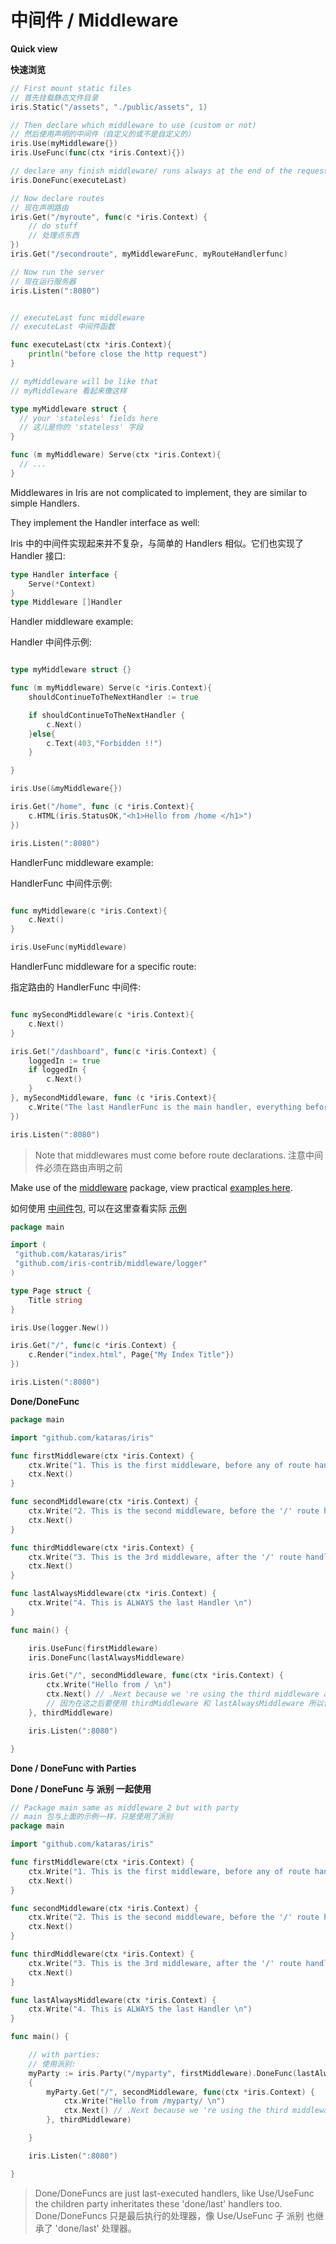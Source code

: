 # 中间件 / Middleware

**Quick view**

**快速浏览**

```go
// First mount static files
// 首先挂载静态文件目录
iris.Static("/assets", "./public/assets", 1)

// Then declare which middleware to use (custom or not)
// 然后使用声明的中间件（自定义的或不是自定义的）
iris.Use(myMiddleware{})
iris.UseFunc(func(ctx *iris.Context){})

// declare any finish middleware/ runs always at the end of the request using .Done/.DoneFunc
iris.DoneFunc(executeLast)

// Now declare routes
// 现在声明路由
iris.Get("/myroute", func(c *iris.Context) {
    // do stuff
    // 处理点东西
})
iris.Get("/secondroute", myMiddlewareFunc, myRouteHandlerfunc)

// Now run the server
// 现在运行服务器
iris.Listen(":8080")


// executeLast func middleware 
// executeLast 中间件函数

func executeLast(ctx *iris.Context){
    println("before close the http request")
}

// myMiddleware will be like that
// myMiddleware 看起来像这样

type myMiddleware struct {
  // your 'stateless' fields here
  // 这儿是你的 'stateless' 字段
}

func (m myMiddleware) Serve(ctx *iris.Context){
  // ...
}

```

Middlewares in Iris are not complicated to implement, they are similar to simple Handlers.

They implement the Handler interface as well:

Iris 中的中间件实现起来并不复杂，与简单的 Handlers 相似。它们也实现了 Handler 接口:


```go
type Handler interface {
    Serve(*Context)
}
type Middleware []Handler
```

Handler middleware example:

Handler 中间件示例:

```go

type myMiddleware struct {}

func (m myMiddleware) Serve(c *iris.Context){
    shouldContinueToTheNextHandler := true

    if shouldContinueToTheNextHandler {
        c.Next()
    }else{
        c.Text(403,"Forbidden !!")
    }

}

iris.Use(&myMiddleware{})

iris.Get("/home", func (c *iris.Context){
    c.HTML(iris.StatusOK,"<h1>Hello from /home </h1>")
})

iris.Listen(":8080")
```

HandlerFunc middleware example:

HandlerFunc 中间件示例:

```go

func myMiddleware(c *iris.Context){
    c.Next()
}

iris.UseFunc(myMiddleware)

```

HandlerFunc middleware for a specific route:

指定路由的 HandlerFunc 中间件:

```go

func mySecondMiddleware(c *iris.Context){
    c.Next()
}

iris.Get("/dashboard", func(c *iris.Context) {
    loggedIn := true
    if loggedIn {
        c.Next()
    }
}, mySecondMiddleware, func (c *iris.Context){
    c.Write("The last HandlerFunc is the main handler, everything before that is middleware for this route /dashboard")
})

iris.Listen(":8080")

```

> Note that middlewares must come before route declarations.
> 注意中间件必须在路由声明之前

Make use of the [middleware](https://github.com/iris-contrib/middleware) package, view practical [examples here](https://github.com/iris-contrib/examples).

如何使用 [中间件](https://github.com/iris-contrib/middleware)包, 可以在这里查看实际 [示例](https://github.com/iris-contrib/examples)

```go
package main

import (
 "github.com/kataras/iris"
 "github.com/iris-contrib/middleware/logger"
)

type Page struct {
    Title string
}

iris.Use(logger.New())

iris.Get("/", func(c *iris.Context) {
    c.Render("index.html", Page{"My Index Title"})
})

iris.Listen(":8080")
```

**Done\/DoneFunc**

```go
package main

import "github.com/kataras/iris"

func firstMiddleware(ctx *iris.Context) {
    ctx.Write("1. This is the first middleware, before any of route handlers \n")
    ctx.Next()
}

func secondMiddleware(ctx *iris.Context) {
    ctx.Write("2. This is the second middleware, before the '/' route handler \n")
    ctx.Next()
}

func thirdMiddleware(ctx *iris.Context) {
    ctx.Write("3. This is the 3rd middleware, after the '/' route handler \n")
    ctx.Next()
}

func lastAlwaysMiddleware(ctx *iris.Context) {
    ctx.Write("4. This is ALWAYS the last Handler \n")
}

func main() {

    iris.UseFunc(firstMiddleware)
    iris.DoneFunc(lastAlwaysMiddleware)

    iris.Get("/", secondMiddleware, func(ctx *iris.Context) {
        ctx.Write("Hello from / \n")
        ctx.Next() // .Next because we 're using the third middleware after that, and lastAlwaysMiddleware also
        // 因为在这之后要使用 thirdMiddleware 和 lastAlwaysMiddleware 所以使用 .Next
    }, thirdMiddleware)

    iris.Listen(":8080")

}


```

**Done / DoneFunc with Parties**

**Done / DoneFunc 与 派别 一起使用**

```go
// Package main same as middleware_2 but with party
// main 包与上面的示例一样，只是使用了派别
package main

import "github.com/kataras/iris"

func firstMiddleware(ctx *iris.Context) {
    ctx.Write("1. This is the first middleware, before any of route handlers \n")
    ctx.Next()
}

func secondMiddleware(ctx *iris.Context) {
    ctx.Write("2. This is the second middleware, before the '/' route handler \n")
    ctx.Next()
}

func thirdMiddleware(ctx *iris.Context) {
    ctx.Write("3. This is the 3rd middleware, after the '/' route handler \n")
    ctx.Next()
}

func lastAlwaysMiddleware(ctx *iris.Context) {
    ctx.Write("4. This is ALWAYS the last Handler \n")
}

func main() {

    // with parties:
    // 使用派别:
    myParty := iris.Party("/myparty", firstMiddleware).DoneFunc(lastAlwaysMiddleware)
    {
        myParty.Get("/", secondMiddleware, func(ctx *iris.Context) {
            ctx.Write("Hello from /myparty/ \n")
            ctx.Next() // .Next because we 're using the third middleware after that, and lastAlwaysMiddleware also
        }, thirdMiddleware)

    }

    iris.Listen(":8080")

}


```

> Done\/DoneFuncs are just last-executed handlers, like Use\/UseFunc the children party inheritates these 'done\/last' handlers too.
> Done/DoneFuncs 只是最后执行的处理器，像 Use/UseFunc 子 派别 也继承了 'done/last' 处理器。

